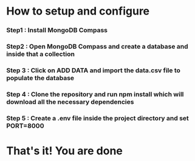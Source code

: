 # How to setup and configure

### Step1 : Install MongoDB Compass
### Step2 : Open MongoDB Compass and create a database and inside that a collection
### Step 3 : Click on ADD DATA and import the data.csv file to populate the database
### Step 4 : Clone the repository and run npm install which will download all the necessary dependencies
### Step 5 : Create a .env file inside the project directory and set PORT=8000

# That's it! You are done